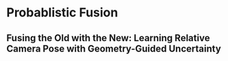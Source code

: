 # Probablistic Fusion
## Fusing the Old with the New: Learning Relative Camera Pose with Geometry-Guided Uncertainty

